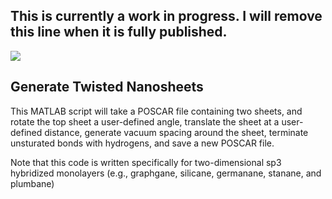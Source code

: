 ## This is currently a work in progress. I will remove this line when it is fully published.
![](ExampleImages/RotatedSheets.jpg)

## Generate Twisted Nanosheets
This MATLAB script will take a POSCAR file containing two sheets, and rotate the top sheet a user-defined angle, translate the sheet at a user-defined distance, generate vacuum spacing around the sheet, terminate unsturated bonds with hydrogens, and save a new POSCAR file.

Note that this code is written specifically for two-dimensional sp3 hybridized monolayers (e.g., graphgane, silicane, germanane, stanane, and plumbane)
